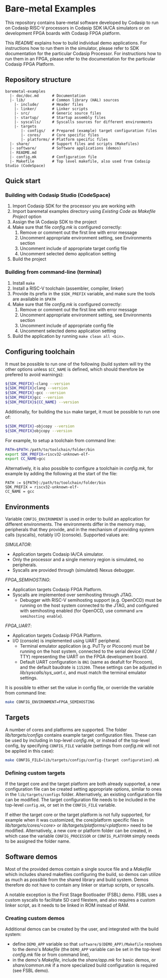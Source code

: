 # Bare-metal Examples

This repository contains bare-metal software developed by Codasip to run on Codasip RISC-V processors in Codasip SDK IA/CA simulators or on development FPGA boards with Codasip FPGA platform.

This _README_ explains how to build individual demo applications.
For instructions how to run them in the simulator, please refer to SDK documentation for the particular Codasip Processor.
For instructions how to run them in an FPGA, please refer to the documentation for the particular Codasip FPGA Platform.

## Repository structure

```
baremetal-examples
  |- doc/doc.md      # Documentation
  |- lib/            # Common library (HAL) sources
    |- include/      # Header files
    |- linker/       # Linker scripts
    |- src/          # Generic source files
    |- startup/      # Startup assembly files
    |- syscalls/     # Syscalls sources for different environments
    |- targets
       |- configs/   # Prepared (example) target configuration files
       |- cores/     # Core specific files
       |- platforms/ # Platform specific files
  |- share/          # Support files and scripts (Makefiles)
  |- software/       # Software applications (demos)
  |- README.md
  |- config.mk       # Configuration file
  |- Makefile        # Top level makefile, also used from Codasip Studio (CodeSpace)
```

## Quick start

### Building with Codasip Studio (CodeSpace)

1. Import Codasip SDK for the processor you are working with
2. Import baremetal examples directory using _Existing Code as Makefile Project_ option
3. Assign the IA Codasip SDK to the project
4. Make sure that file _config.mk_ is configured correctly:
   1. Remove or comment out the first line with error message
   2. Uncomment appropriate environment setting, see Environments section
   3. Uncomment include of appropriate target config file
   4. Uncomment selected demo application setting
5. Build the project

### Building from command-line (terminal)

1. Install `make`
2. Install a RISC-V toolchain (assembler, compiler, linker)
3. Provide its prefix in the `$SDK_PREFIX` variable, and make sure the tools are available in `$PATH`
4. Make sure that file _config.mk_  is configured correctly:
   1. Remove or comment out the first line with error message
   2. Uncomment appropriate environment setting, see Environments section
   3. Uncomment include of appropriate config file
   4. Uncomment selected demo application setting
5. Build the application by running `make clean all <bin>`.

## Configuring toolchain

It must be possible to run one of the following (build system will try the other options unless `$CC_NAME` is defined, which should therefore be prefered to avoid warnings):

```sh
${SDK_PREFIX}-clang --version
${SDK_PREFIX}clang --version
${SDK_PREFIX}-gcc --version
${SDK_PREFIX}gcc --version
${SDK_PREFIX}${CC_NAME} --version
```

Additionally, for building the `bin` make target, it must be possible to run one of:

```sh
${SDK_PREFIX}-objcopy --version
${SDK_PREFIX}objcopy --version
```

For example, to setup a toolchain from command line:

```sh
PATH=$PATH:/path/to/toolchain/folder/bin
export SDK_PREFIX=riscv32-unknown-elf-
export CC_NAME=gcc
```

Alternatively, it is also possible to configure a toolchain in _config.mk_, for example by adding the following at the start of the file:

```
PATH := ${PATH}:/path/to/toolchain/folder/bin
SDK_PREFIX = riscv32-unknown-elf-
CC_NAME = gcc
```

## Environments

Variable `CONFIG_ENVIRONMENT` is used in order to build an application for different environments. The environments differ in the memory map, peripherals that they provide, and in the mechanism of providing system calls (syscalls), notably I/O (console). Supported values are:

*SIMULATOR*:
- Application targets Codasip IA/CA simulator.
- Only the processor and a single memory region is simulated, no peripherals.
- Syscalls are provided through (simulated) Nexus debugger.

*FPGA_SEMIHOSTING*:
- Application targets Codasip FPGA Platform.
- Syscalls are implemented over semihosting through JTAG.
  - Debugger with RISC-V semihosting support (e.g. OpenOCD) must be running on the host system connected to the JTAG, and configured with semihosting enabled (for OpenOCD, use command `arm semihosting enable`).

*FPGA_UART*:
- Application targets Codasip FPGA Platform.
- I/O (console) is implemented using UART peripheral.
  - Terminal emulator application (e.g. PuTTy or Picocom) must be running on the host system, connected to the serial device (COM / TTY) representing the UART on the FPGA development board.
  - Default UART configuration is `8N1` (same as deafult for Picocom), and the default baudrate is `115200`. These settings can be adjusted in _lib/syscalls/sys_uart.c_, and must match the terminal emulator settings.

It is possible to either set the value in config file, or override the variable from command line:

```sh
make CONFIG_ENVIRONMENT=FPGA_SEMIHOSTING
```
## Targets

A number of cores and platforms are supported. The folder _lib/targets/configs_ contains example target configuration files. These can be used by including in top-level _config.mk_, or instead of the top-level config, by specifying `CONFIG_FILE` variable (settings from _config.mk_ will not be applied in this case):

```sh
make CONFIG_FILE=lib/targets/configs/config-{target configuration}.mk
```

### Defining custom targets

If the target core and the target platform are both already supported, a new configuration file can be created setting appropriate options, similar to ones in the `lib/targets/configs` folder. Alternatively, an existing configuration file can be modified. The target configuration file needs to be included in the top-level `config.mk`, or set in the `CONFIG_FILE` variable.

If either the target core or the target platform is not fully supported, for example when it was customized, the core/platform specific files in _lib/targets/cores/\<core\>_ or _lib/targets/platforms/\<platform\>_ need to be modified. Alternatively, a new core or platform folder can be created, in which case the variable `CONFIG_PROCESSOR` or `CONFIG_PLATFORM` simply needs to be assigned the folder name.

## Software demos

Most of the provided demos contain a single source file and a _Makefile_ which includes shared makefiles configuring the build, so demos can utilize as much as possible from the shared library and build system. Demos therefore do not have to contain any linker or startup scripts, or syscalls.

A notable exception is the First Stage Bootloader (FSBL) demo. FSBL uses a custom syscalls to facilitate SD card filestem, and also requires a custom linker script, as it needs to be linked in ROM instead of RAM.

### Creating custom demos

Additional demos can be created by the user, and integrated with the build system:
- define `DEMO_APP` variable so that `software/$(DEMO_APP)/Makefile` resolves to the demo's _Makefile_ (the `DEMO_APP` variable can be set in the top-level _config.mk_ file or from command line),
- in the demo's _Makefile_, include the _share/app.mk_ for basic demos, or _share/common.mk_ if a more specialized build configuration is required (see FSBL demo).

